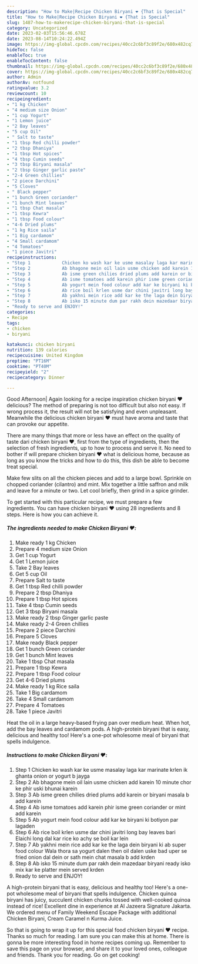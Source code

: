 ```yaml
---
description: "How to Make|Recipe Chicken Biryani ❤️ {That is Special"
title: "How to Make|Recipe Chicken Biryani ❤️ {That is Special"
slug: 1487-how-to-makerecipe-chicken-biryani-that-is-special
category: Uncategorized
date: 2023-02-03T15:56:46.678Z
date: 2023-08-14T10:24:22.494Z
image: https://img-global.cpcdn.com/recipes/40cc2c6bf3c89f2e/680x482cq70/chicken-biryani-recipe-main-photo.jpg
hideToc: false
enableToc: true
enableTocContent: false
thumbnail: https://img-global.cpcdn.com/recipes/40cc2c6bf3c89f2e/680x482cq70/chicken-biryani-recipe-main-photo.jpg
cover: https://img-global.cpcdn.com/recipes/40cc2c6bf3c89f2e/680x482cq70/chicken-biryani-recipe-main-photo.jpg
author: Admin
authorAv: notfound
ratingvalue: 3.2
reviewcount: 10
recipeingredient:
- "1 kg Chicken"
- "4 medium size Onion"
- "1 cup Yogurt"
- "1 Lemon juice"
- "2 Bay leaves"
- "5 cup Oil"
- " Salt to taste"
- "1 tbsp Red chilli powder"
- "2 tbsp Dhaniya"
- "1 tbsp Hot spices"
- "4 tbsp Cumin seeds"
- "3 tbsp Biryani masala"
- "2 tbsp Ginger garlic paste"
- "2-4 Green chillies"
- "2 piece Darchini"
- "5 Cloves"
- " Black pepper"
- "1 bunch Green coriander"
- "1 bunch Mint leaves"
- "1 tbsp Chat masala"
- "1 tbsp Kewra"
- "1 tbsp Food colour"
- "4-6 Dried plums"
- "1 kg Rice saila"
- "1 Big cardamom"
- "4 Small cardamom"
- "4 Tomatoes"
- "1 piece Javitri"
recipeinstructions:
- "Step 1            Chicken ko wash kar ke usme masalay laga kar marinate krlen ik ghanta onion or yogurt b jayga"
- "Step 2            Ab bhagone mein oil lain usme chicken add karein 10 minute chor ke phir uski bhunai karein"
- "Step 3            Ab isme green chilies dried plums add karein or biryani masala b add karein"
- "Step 4            Ab isme tomatoes add karein phir isme green coriander or mint add karein"
- "Step 5            Ab yogurt mein food colour add kar ke biryani ki botiyon par lagaden"
- "Step 6            Ab rice boil krlen usme dar chini javitri long bay leaves bari Elaichi long dal kar rice ko achy se boil kar lein"
- "Step 7            Ab yakhni mein rice add kar ke the laga dein biryani ki ab super food colour Wala thora sa yogurt dalen then oil dalen uske bad uper se fried onion dal dein or sath mein chat masala b add krden"
- "Step 8            Ab isko 15 minute dum par rakh dein mazedaar biryani ready isko mix kar ke platter mein served krden"
- "Ready to serve and ENJOY!"
categories:
- Recipe
tags:
- chicken
- biryani

katakunci: chicken biryani 
nutrition: 139 calories
recipecuisine: United Kingdom
preptime: "PT16M"
cooktime: "PT40M"
recipeyield: "2"
recipecategory: Dinner

---
```



Good Afternoon| Again looking for a recipe inspiration chicken biryani ❤️ delicious? The method of preparing is not too difficult but also not easy. If wrong process it, the result will not be satisfying and even unpleasant. Meanwhile the delicious chicken biryani ❤️ must have aroma and taste that can provoke our appetite.






There are many things that more or less have an effect on the quality of taste dari chicken biryani ❤️, first from the type of ingredients, then the selection of fresh ingredients, up to how to process and serve it. No need to bother if will prepare chicken biryani ❤️ what is delicious home, because as long as you know the tricks and how to do this, this dish be able to become treat special.


Make few slits on all the chicken pieces and add to a large bowl. Sprinkle on chopped coriander (cilantro) and mint. Mix together a little saffron and milk and leave for a minute or two. Let cool briefly, then grind in a spice grinder.


To get started with this particular recipe, we must prepare a few ingredients. You can have chicken biryani ❤️ using 28 ingredients and 8 steps. Here is how you can achieve it.

<!--inarticleads1-->

##### The ingredients needed to make Chicken Biryani ❤️:

1. Make ready 1 kg Chicken
1. Prepare 4 medium size Onion
1. Get 1 cup Yogurt
1. Get 1 Lemon juice
1. Take 2 Bay leaves
1. Get 5 cup Oil
1. Prepare  Salt to taste
1. Get 1 tbsp Red chilli powder
1. Prepare 2 tbsp Dhaniya
1. Prepare 1 tbsp Hot spices
1. Take 4 tbsp Cumin seeds
1. Get 3 tbsp Biryani masala
1. Make ready 2 tbsp Ginger garlic paste
1. Make ready 2-4 Green chillies
1. Prepare 2 piece Darchini
1. Prepare 5 Cloves
1. Make ready  Black pepper
1. Get 1 bunch Green coriander
1. Get 1 bunch Mint leaves
1. Take 1 tbsp Chat masala
1. Prepare 1 tbsp Kewra
1. Prepare 1 tbsp Food colour
1. Get 4-6 Dried plums
1. Make ready 1 kg Rice saila
1. Take 1 Big cardamom
1. Take 4 Small cardamom
1. Prepare 4 Tomatoes
1. Take 1 piece Javitri


Heat the oil in a large heavy-based frying pan over medium heat. When hot, add the bay leaves and cardamom pods. A high-protein biryani that is easy, delicious and healthy too! Here&#39;s a one-pot wholesome meal of biryani that spells indulgence. 

<!--inarticleads2-->

##### Instructions to make Chicken Biryani ❤️:

1. Step 1            Chicken ko wash kar ke usme masalay laga kar marinate krlen ik ghanta onion or yogurt b jayga
1. Step 2            Ab bhagone mein oil lain usme chicken add karein 10 minute chor ke phir uski bhunai karein
1. Step 3            Ab isme green chilies dried plums add karein or biryani masala b add karein
1. Step 4            Ab isme tomatoes add karein phir isme green coriander or mint add karein
1. Step 5            Ab yogurt mein food colour add kar ke biryani ki botiyon par lagaden
1. Step 6            Ab rice boil krlen usme dar chini javitri long bay leaves bari Elaichi long dal kar rice ko achy se boil kar lein
1. Step 7            Ab yakhni mein rice add kar ke the laga dein biryani ki ab super food colour Wala thora sa yogurt dalen then oil dalen uske bad uper se fried onion dal dein or sath mein chat masala b add krden
1. Step 8            Ab isko 15 minute dum par rakh dein mazedaar biryani ready isko mix kar ke platter mein served krden
1. Ready to serve and ENJOY!

A high-protein biryani that is easy, delicious and healthy too! Here&#39;s a one-pot wholesome meal of biryani that spells indulgence. Chicken quinoa biryani has juicy, succulent chicken chunks tossed with well-cooked quinoa instead of rice! Excellent dine in experience at Al Jazeera Signature Jakarta. We ordered menu of Family Weekend Escape Package with additional Chicken Biryani, Cream Caramel n Kurma Juice. 

So that is going to wrap it up for this special food chicken biryani ❤️ recipe. Thanks so much for reading. I am sure you can make this at home. There is gonna be more interesting food in home recipes coming up. Remember to save this page on your browser, and share it to your loved ones, colleague and friends. Thank you for reading. Go on get cooking!
